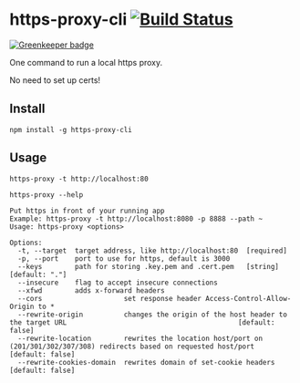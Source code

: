# https-proxy-cli [![Build Status](https://travis-ci.org/naugtur/https-proxy-cli.svg?branch=master)](https://travis-ci.org/naugtur/https-proxy-cli)

[![Greenkeeper badge](https://badges.greenkeeper.io/naugtur/https-proxy-cli.svg)](https://greenkeeper.io/)

One command to run a local https proxy.

No need to set up certs!

## Install

```
npm install -g https-proxy-cli
```

## Usage

```
https-proxy -t http://localhost:80
```

```
https-proxy --help

Put https in front of your running app
Example: https-proxy -t http://localhost:8080 -p 8888 --path ~
Usage: https-proxy <options>

Options:
  -t, --target  target address, like http://localhost:80  [required]
  -p, --port    port to use for https, default is 3000
  --keys        path for storing .key.pem and .cert.pem   [string]  [default: "."]
  --insecure    flag to accept insecure connections
  --xfwd        adds x-forward headers
  --cors                    set response header Access-Control-Allow-Origin to *
  --rewrite-origin          changes the origin of the host header to the target URL                                          [default: false]
  --rewrite-location        rewrites the location host/port on (201/301/302/307/308) redirects based on requested host/port  [default: false]
  --rewrite-cookies-domain  rewrites domain of set-cookie headers                                                            [default: false]
```
